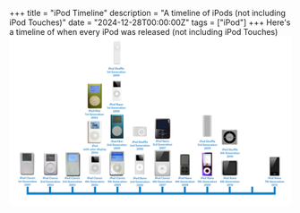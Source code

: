 +++
title = "iPod Timeline"
description = "A timeline of iPods (not including iPod Touches)"
date = "2024-12-28T00:00:00Z"
tags = ["iPod"]
+++
Here's a timeline of when every iPod was released (not including iPod Touches)
![A timeline of when iPods were released](timeline.png)